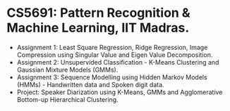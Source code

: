 # CS5691: Pattern Recognition & Machine Learning, IIT Madras.
- Assignment 1: Least Square Regression, Ridge Regression, Image Compression using Singular Value and Eigen Value Decomposition.
- Assignment 2: Unsupervided Classification - K-Means Clustering and Gaussian Mixture Models (GMMs).
- Assignment 3: Sequence Modelling using Hidden Markov Models (HMMs) - Handwritten data and Spoken digit data.
- Project: Speaker Diarization using K-Means, GMMs and Agglomerative Bottom-up Hierarchical Clustering.
